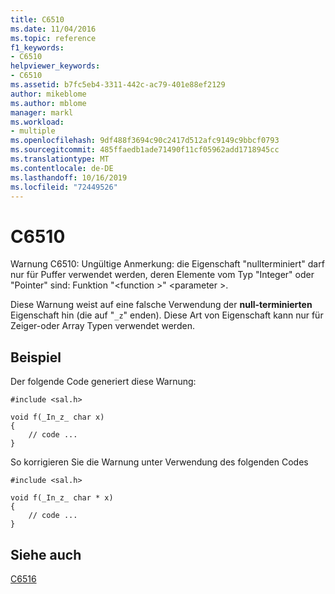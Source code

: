 ```yaml
---
title: C6510
ms.date: 11/04/2016
ms.topic: reference
f1_keywords:
- C6510
helpviewer_keywords:
- C6510
ms.assetid: b7fc5eb4-3311-442c-ac79-401e88ef2129
author: mikeblome
ms.author: mblome
manager: markl
ms.workload:
- multiple
ms.openlocfilehash: 9df488f3694c90c2417d512afc9149c9bbcf0793
ms.sourcegitcommit: 485ffaedb1ade71490f11cf05962add1718945cc
ms.translationtype: MT
ms.contentlocale: de-DE
ms.lasthandoff: 10/16/2019
ms.locfileid: "72449526"
---
```

# <a name="c6510"></a>C6510
Warnung C6510: Ungültige Anmerkung: die Eigenschaft "nullterminiert" darf nur für Puffer verwendet werden, deren Elemente vom Typ "Integer" oder "Pointer" sind: Funktion "\<function >" \<parameter >.

 Diese Warnung weist auf eine falsche Verwendung der **null-terminierten** Eigenschaft hin (die auf "`_z`" enden). Diese Art von Eigenschaft kann nur für Zeiger-oder Array Typen verwendet werden.

## <a name="example"></a>Beispiel
 Der folgende Code generiert diese Warnung:

```
#include <sal.h>

void f(_In_z_ char x)
{
    // code ...
}
```

 So korrigieren Sie die Warnung unter Verwendung des folgenden Codes

```
#include <sal.h>

void f(_In_z_ char * x)
{
    // code ...
}
```

## <a name="see-also"></a>Siehe auch
 [C6516](../code-quality/c6516.md)
